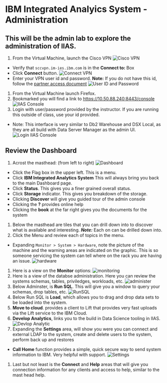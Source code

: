 #   IBM Integrated Analyics System - Administration  

## This will be the admin lab to explore the administration of IIAS.

1. From the Virtual Machine, launch the Cisco VPN ![Cisco VPN](./images/cisco.png)

  * Verify that `sccvpn.im-ies.ibm.com` is in the **Connect to:** Box
  * Click **Connect** button.
    ![Connect VPN](./images/vpnlogin.png)
  * Enter your VPN user id and password.  **Note:** If you do not have this id, follow the [partner access document](../../../PartnerAccess.md)
    ![User ID and Password](./images/userpassword.png)
1. From the Virtual Machine launch Firefox.
1. Bookmarked you will find a link to https://10.50.88.240:8443/console  
  ![IIAS Console](./images/launchConsole.png)
1. Login with user/password provided by the instructor. If you are running this outside of class, use your id provided.
  *  Note: This interface is very similar to Db2 Warehouse and DSX Local, as they are all build with Data Server Manager as the admin UI.  
    ![Login IIAS Console](./images/iiasLogin.png)

## Review the Dashboard
1. Acrost the masthead: (from left to right)
   ![Dashboard](./images/iiasdashboard.png)
  * Click the Flag box in the upper left.  This is a menu.
  * Click **IBM Integrated Analytics System**  This will always bring you back to the main Dashboard page.
  * Click **Status**.  This gives you a finer grained overall status.
  * Click **Storage** indicator.   This gives you breakdown of the storage.
  * Clicking **Discover** will give you guided tour of the admin console
  * Clicking the **?** provides online help
  * Clicking the **book** at the far right gives you the documents for the system
1.  Below the masthead are tiles that you can drill down into to discover what is available and interesting.  ***Note:*** Each on can be drilled down into.
1. Click the Menu and review each of topics in the menu.
  * Expanding `Monitor > System > Hardware`, note the picture of the machine and the warning areas are indicated on the graphic.  This is so someone servicing the system can tell where on the rack you are having an issue.
    ![hardware](./images/hardware.png)
1. Here is a view on the **Monitor** options:
  ![monitoring](./images/monitor.png)
1. Here is a view of the databse administration. Here you can review the systems schemas, tables, priviledges, workloads, etc.
  ![administer](./images/administration.png)
1. Below Adminster, is **Run SQL**.  This will give you a window to query your schemas, drop tables, etc.
   ![RunSQL](./images/runsql.png)
1. Below Run SQL is **Load**, which allows you to drag and drop data sets to be loaded into the system.
1. **Move to cloud**. provides a client to Lift that provides very fast uploads via the Lift service to the IBM Cloud.
1. **Develop Analytics**, links you to the build in Data Science tooling in IIAS.
    ![Devlop Analytic](./images/advanalytics.png)
1. Expanding the **Settings** area, will show you were you can connect and external LDAP to the system, create and delete users to the system, perform back up and restores
  * **Call Home** function provides a simple, quick secure way to send system information to IBM.  Very helpful with support.
   ![Settings](./images/settings.png)
1. Last but not least is the **Connect** and **Help** areas that will give you connection information for any clients and access to help, similar to the mast head help.
